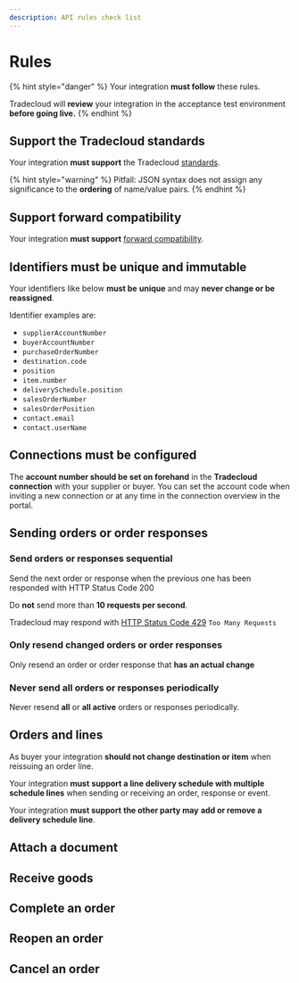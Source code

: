 ```yaml
---
description: API rules check list
---
```


# Rules

{% hint style="danger" %}
Your integration **must follow** these rules.

Tradecloud will **review** your integration in the acceptance test environment **before going live.**
{% endhint %}

## Support the Tradecloud standards

Your integration **must support** the Tradecloud [standards](standards.md).

{% hint style="warning" %}
Pitfall: JSON syntax does not assign any significance to the **ordering** of name/value pairs.
{% endhint %}

## Support forward compatibility

Your integration **must support** [forward compatibility](compatibility.md#forward-compatibility).

## Identifiers must be unique and immutable

Your identifiers like below **must be** **unique** and may **never change or be reassigned**.

Identifier examples are:

* `supplierAccountNumber`
* `buyerAccountNumber`
* `purchaseOrderNumber`
* `destination.code`
* `position`
* `item.number`
* `deliverySchedule.position`
* `salesOrderNumber`
* `salesOrderPosition`
* `contact.email`
* `contact.userName`

## Connections must be configured

The **account number should be set on forehand** in the **Tradecloud** **connection** with your supplier or buyer. You can set the account code when inviting a new connection or at any time in the connection overview in the portal.

## Sending orders or order responses

### Send orders or responses sequential

Send the next order or response when the previous one has been responded with HTTP Status Code 200

Do **not** send more than **10 requests per second**.

Tradecloud may respond with [HTTP Status Code 429](https://tools.ietf.org/html/rfc6585#section-4) `Too Many Requests`

### Only resend changed orders or order responses

Only resend an order or order response that **has an actual change**

### **Never send all orders or responses periodically**

Never resend **all** or **all active** orders or responses periodically.

## Orders and lines

As buyer your integration **should not change destination or item** when reissuing an order line.

Your integration **must** **support a line delivery schedule with multiple schedule lines** when sending or receiving an order, response or event.

Your integration **must support** **the other party may** **add or remove a delivery schedule line**.

## Attach a document



## Receive goods



## Complete an order



## Reopen an order



## Cancel an order






